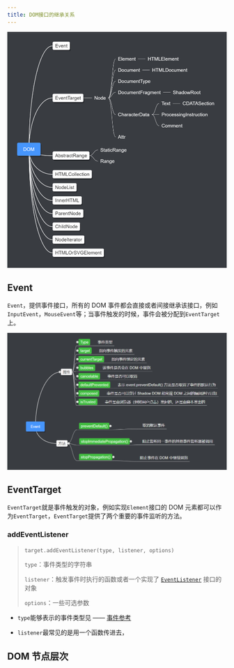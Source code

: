 ```yaml
---
title: DOM接口的继承关系
---
```


![DOMexntneds](../../images/DOMexntneds.png)

## Event

`Event`，提供事件接口，所有的 DOM 事件都会直接或者间接继承该接口，例如`InputEvent`，`MouseEvent`等；当事件触发的时候，事件会被分配到`EventTarget`上。

![image-20200902202405801](../../images/image-20200902202405801.png)

## EventTarget

`EventTarget`就是事件触发的对象，例如实现`Element`接口的 DOM 元素都可以作为`EventTarget`，`EventTarget`提供了两个重要的事件监听的方法。

### addEventListener

> `target.addEventListener(type, listener, options)`
>
> `type`：事件类型的字符串
>
> `listener`：触发事件时执行的函数或者一个实现了 [`EventListener`](https://developer.mozilla.org/zh-CN/docs/Web/API/EventListener) 接口的对象
>
> `options`：一些可选参数

- `type`能够表示的事件类型见 —— [事件参考](https://developer.mozilla.org/zh-CN/docs/Web/Events)

- `listener`最常见的是用一个函数传进去，

## DOM 节点层次

